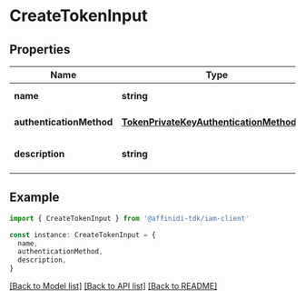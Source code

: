 # CreateTokenInput

## Properties

| Name                     | Type                                                                                    | Description | Notes                             |
| ------------------------ | --------------------------------------------------------------------------------------- | ----------- | --------------------------------- |
| **name**                 | **string**                                                                              |             | [default to undefined]            |
| **authenticationMethod** | [**TokenPrivateKeyAuthenticationMethodDto**](TokenPrivateKeyAuthenticationMethodDto.md) |             | [default to undefined]            |
| **description**          | **string**                                                                              |             | [optional] [default to undefined] |

## Example

```typescript
import { CreateTokenInput } from '@affinidi-tdk/iam-client'

const instance: CreateTokenInput = {
  name,
  authenticationMethod,
  description,
}
```

[[Back to Model list]](../README.md#documentation-for-models) [[Back to API list]](../README.md#documentation-for-api-endpoints) [[Back to README]](../README.md)
